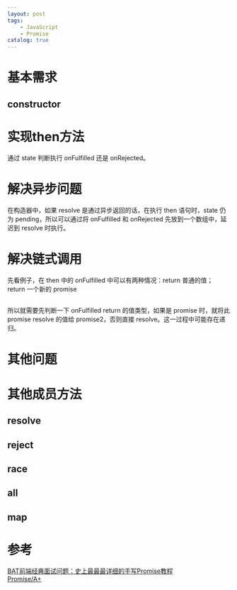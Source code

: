 ```yaml
---
layout: post
tags: 
    - JavaScript
    - Promise
catalog: true
---
```


# 基本需求
## constructor

# 实现then方法
通过 state 判断执行 onFulfilled 还是 onRejected。

# 解决异步问题
在构造器中，如果 resolve 是通过异步返回的话，在执行 then 语句时，state 仍为 pending，所以可以通过将 onFulfilled 和 onRejected 先放到一个数组中，延迟到 resolve 时执行。

# 解决链式调用
先看例子，在 then 中的 onFulfilled 中可以有两种情况：return 普通的值；return 一个新的 promise
```js

```
所以就需要先判断一下 onFulfilled return 的值类型，如果是 promise 时，就将此 promise resolve 的值给 promise2，否则直接 resolve。这一过程中可能存在递归。

# 其他问题

# 其他成员方法
## resolve
## reject
## race
## all
## map

# 参考
[BAT前端经典面试问题：史上最最最详细的手写Promise教程](https://juejin.im/post/5b2f02cd5188252b937548ab#heading-1)<br>
[Promise/A+](https://promisesaplus.com/)<br>